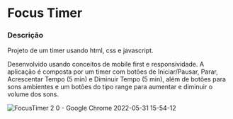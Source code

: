 # Focus Timer

### Descrição

Projeto de um timer usando html, css e javascript.

Desenvolvido usando conceitos de mobile first e responsividade.
A aplicação é composta por um timer com botões de Iniciar/Pausar, Parar, Acrescentar Tempo (5 min) e Diminuir Tempo (5 min),
além de botões para sons ambientes e um botões do tipo range para aumentar e diminuir o volume dos sons.


![FocusTimer 2 0 - Google Chrome 2022-05-31 15-54-12](https://user-images.githubusercontent.com/20481087/171264667-058cb596-6677-437e-b80f-7fa19125bb21.gif)
